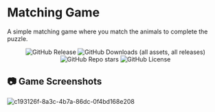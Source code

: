 # Matching Game

A simple matching game where you match the animals to complete the puzzle. 

<p align="center">
    <img alt="GitHub Release" src="https://img.shields.io/github/v/release/potuta/MatchingGame?include_prereleases&sort=date&display_name=release&style=for-the-badge">
    <img alt="GitHub Downloads (all assets, all releases)" src="https://img.shields.io/github/downloads/potuta/MatchingGame/total?style=for-the-badge">
    <img alt="GitHub Repo stars" src="https://img.shields.io/github/stars/potuta/MatchingGame?style=for-the-badge">
    <img alt="GitHub License" src="https://img.shields.io/github/license/potuta/MatchingGame?style=for-the-badge">
</p>

## 📷 Game Screenshots

![c193126f-8a3c-4b7a-86dc-0f4bd168e208](https://github.com/user-attachments/assets/0b471b8f-d856-4f40-b5f6-b32345781380)
